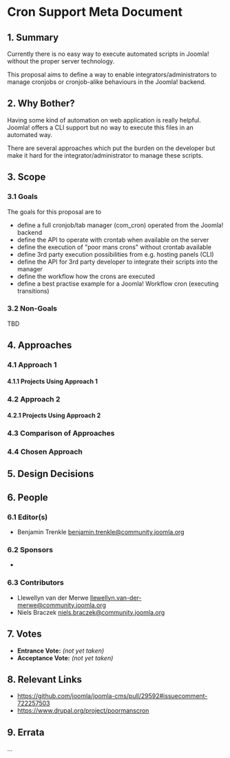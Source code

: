 # Cron Support Meta Document

## 1. Summary

Currently there is no easy way to execute automated scripts in Joomla! without the proper server technology.

This proposal aims to define a way to enable integrators/administrators to manage cronjobs or cronjob-alike behaviours in the Joomla! backend.

## 2. Why Bother?

Having some kind of automation on web application is really helpful. Joomla! offers a CLI support but no way to execute this files in an automated way.

There are several approaches which put the burden on the developer but make it hard for the integrator/administrator to manage these scripts.

## 3. Scope

### 3.1 Goals

The goals for this proposal are to

- define a full cronjob/tab manager (com_cron) operated from the Joomla! backend
- define the API to operate with crontab when available on the server
- define the execution of "poor mans crons" without crontab available
- define 3rd party execution possibilities from e.g. hosting panels (CLI)
- define the API for 3rd party developer to integrate their scripts into the manager
- define the workflow how the crons are executed
- define a best practise example for a Joomla! Workflow cron (executing transitions)


### 3.2 Non-Goals

TBD

## 4. Approaches

### 4.1 Approach 1

#### 4.1.1 Projects Using Approach 1

### 4.2 Approach 2

#### 4.2.1 Projects Using Approach 2

### 4.3 Comparison of Approaches

### 4.4 Chosen Approach

## 5. Design Decisions

## 6. People

### 6.1 Editor(s)

* Benjamin Trenkle <benjamin.trenkle@community.joomla.org>

### 6.2 Sponsors

* 

### 6.3 Contributors

* Llewellyn van der Merwe <llewellyn.van-der-merwe@community.joomla.org>
* Niels Braczek <niels.braczek@community.joomla.org>

## 7. Votes

* **Entrance Vote:** _(not yet taken)_
* **Acceptance Vote:** _(not yet taken)_

## 8. Relevant Links

* https://github.com/joomla/joomla-cms/pull/29592#issuecomment-722257503
* https://www.drupal.org/project/poormanscron

## 9. Errata

...
